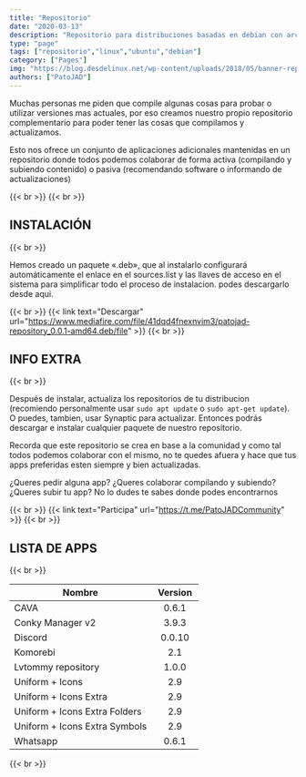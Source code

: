 ```yaml
---
title: "Repositorio"
date: "2020-03-13"
description: "Repositorio para distribuciones basadas en debian con archivos compilados por PatoJAD y su comunidad complementado las distribuciones"
type: "page"
tags: ["repositorio","linux","ubuntu","debian"]
category: ["Pages"]
img: "https://blog.desdelinux.net/wp-content/uploads/2018/05/banner-repositorios_desdelinux-830x500.png"
authors: ["PatoJAD"]
---
```


Muchas personas me piden que compile algunas cosas para probar o utilizar versiones mas actuales, por eso creamos nuestro propio repositorio complementario para poder tener las cosas que compilamos y actualizamos.

Esto nos ofrece un conjunto de aplicaciones adicionales mantenidas en un repositorio donde todos podemos colaborar de forma activa (compilando y subiendo contenido) o pasiva (recomendando software o informando de actualizaciones)

{{< br >}}
{{< br >}}

## INSTALACIÓN

{{< br >}}

Hemos creado un paquete «.deb», que al instalarlo configurará automáticamente el enlace en el sources.list y las llaves de acceso en el sistema para simplificar todo el proceso de instalacion. podes descargarlo desde aqui.

{{< br >}}
{{< link text="Descargar" url="https://www.mediafire.com/file/41dqd4fnexnvim3/patojad-repository_0.0.1-amd64.deb/file" >}}
{{< br >}}

## INFO EXTRA

{{< br >}}

Después de instalar, actualiza los repositorios de tu distribucion (recomiendo personalmente usar `sudo apt update` o `sudo apt-get update`). O puedes, tambien, usar Synaptic para actualizar. Entonces podrás descargar e instalar cualquier paquete de nuestro repositorio.

Recorda que este repositorio se crea en base a la comunidad y como tal todos podemos colaborar con el mismo, no te quedes afuera y hace que tus apps preferidas esten siempre y bien actualizadas.

¿Queres pedir alguna app? ¿Queres colaborar compilando y subiendo? ¿Queres subir tu app? No lo dudes te sabes donde podes encontrarnos

{{< br >}}
{{< link text="Participa" url="https://t.me/PatoJADCommunity" >}}
{{< br >}}

## LISTA DE APPS

{{< br >}}

| Nombre                                | Version              |
|---------------------------------------|:--------------------:|
| CAVA                                  | 0.6.1                |
| Conky Manager v2 &nbsp; &nbsp; &nbsp; | &nbsp; 3.9.3 &nbsp;  |
| Discord                               | &nbsp; 0.0.10 &nbsp; |
| Komorebi                              | 2.1                  |
| Lvtommy repository                    | 1.0.0                |
| Uniform + Icons                       | 2.9                  |
| Uniform + Icons Extra                 | 2.9                  |
| Uniform + Icons Extra Folders         | 2.9                  |
| Uniform + Icons Extra Symbols         | 2.9                  |
| Whatsapp                              | 0.6.1                |

{{< br >}}
